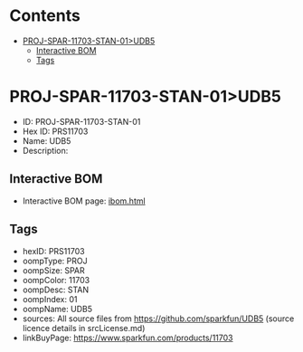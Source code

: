 



Contents
========

* [PROJ-SPAR-11703-STAN-01>UDB5](#proj-spar-11703-stan-01udb5)
	* [Interactive BOM](#interactive-bom)
	* [Tags](#tags)

# PROJ-SPAR-11703-STAN-01>UDB5

- ID: PROJ-SPAR-11703-STAN-01
- Hex ID: PRS11703
- Name: UDB5
- Description: 

## Interactive BOM

- Interactive BOM page: [ibom.html](kicad/bom/ibom.html)

## Tags

- hexID: PRS11703
- oompType: PROJ
- oompSize: SPAR
- oompColor: 11703
- oompDesc: STAN
- oompIndex: 01
- oompName: UDB5
- sources: All source files from https://github.com/sparkfun/UDB5 (source licence details in srcLicense.md)
- linkBuyPage: https://www.sparkfun.com/products/11703
